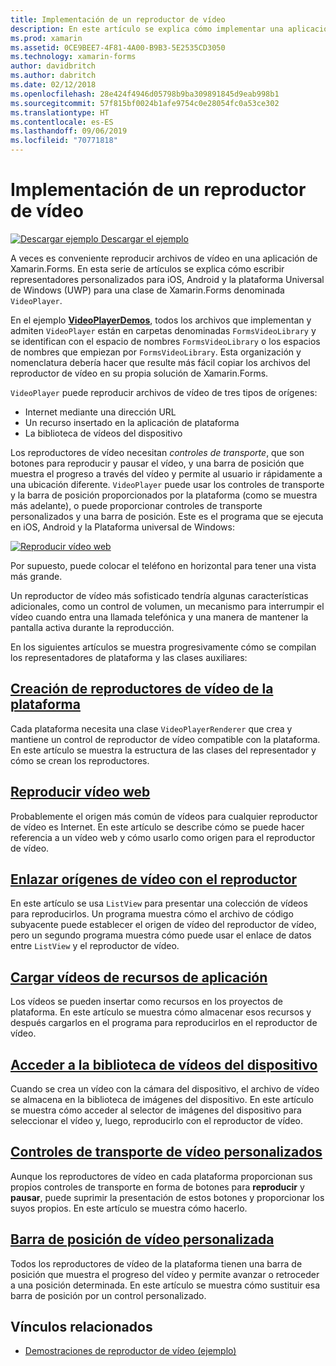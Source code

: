 ```yaml
---
title: Implementación de un reproductor de vídeo
description: En este artículo se explica cómo implementar una aplicación de reproductor de vídeo mediante Xamarin.Forms.
ms.prod: xamarin
ms.assetid: 0CE9BEE7-4F81-4A00-B9B3-5E2535CD3050
ms.technology: xamarin-forms
author: davidbritch
ms.author: dabritch
ms.date: 02/12/2018
ms.openlocfilehash: 28e424f4946d05798b9ba309891845d9eab998b1
ms.sourcegitcommit: 57f815bf0024b1afe9754c0e28054fc0a53ce302
ms.translationtype: HT
ms.contentlocale: es-ES
ms.lasthandoff: 09/06/2019
ms.locfileid: "70771818"
---
```

# <a name="implementing-a-video-player"></a>Implementación de un reproductor de vídeo

[![Descargar ejemplo](~/media/shared/download.png) Descargar el ejemplo](https://docs.microsoft.com/samples/xamarin/xamarin-forms-samples/customrenderers-videoplayerdemos)

A veces es conveniente reproducir archivos de vídeo en una aplicación de Xamarin.Forms. En esta serie de artículos se explica cómo escribir representadores personalizados para iOS, Android y la plataforma Universal de Windows (UWP) para una clase de Xamarin.Forms denominada `VideoPlayer`.

En el ejemplo [**VideoPlayerDemos**](https://docs.microsoft.com/samples/xamarin/xamarin-forms-samples/customrenderers-videoplayerdemos), todos los archivos que implementan y admiten `VideoPlayer` están en carpetas denominadas `FormsVideoLibrary` y se identifican con el espacio de nombres `FormsVideoLibrary` o los espacios de nombres que empiezan por `FormsVideoLibrary`. Esta organización y nomenclatura debería hacer que resulte más fácil copiar los archivos del reproductor de vídeo en su propia solución de Xamarin.Forms.

`VideoPlayer` puede reproducir archivos de vídeo de tres tipos de orígenes:

- Internet mediante una dirección URL
- Un recurso insertado en la aplicación de plataforma
- La biblioteca de vídeos del dispositivo

Los reproductores de vídeo necesitan *controles de transporte*, que son botones para reproducir y pausar el vídeo, y una barra de posición que muestra el progreso a través del vídeo y permite al usuario ir rápidamente a una ubicación diferente. `VideoPlayer` puede usar los controles de transporte y la barra de posición proporcionados por la plataforma (como se muestra más adelante), o puede proporcionar controles de transporte personalizados y una barra de posición. Este es el programa que se ejecuta en iOS, Android y la Plataforma universal de Windows:

[![Reproducir vídeo web](web-videos-images/playwebvideo-small.png "Reproducir vídeo web")](web-videos-images/playwebvideo-large.png#lightbox "Reproducir vídeo web")

Por supuesto, puede colocar el teléfono en horizontal para tener una vista más grande.

Un reproductor de vídeo más sofisticado tendría algunas características adicionales, como un control de volumen, un mecanismo para interrumpir el vídeo cuando entra una llamada telefónica y una manera de mantener la pantalla activa durante la reproducción.

En los siguientes artículos se muestra progresivamente cómo se compilan los representadores de plataforma y las clases auxiliares:

## <a name="creating-the-platform-video-playersplayer-creationmd"></a>[Creación de reproductores de vídeo de la plataforma](player-creation.md)

Cada plataforma necesita una clase `VideoPlayerRenderer` que crea y mantiene un control de reproductor de vídeo compatible con la plataforma. En este artículo se muestra la estructura de las clases del representador y cómo se crean los reproductores.

## <a name="playing-a-web-videoweb-videosmd"></a>[Reproducir vídeo web](web-videos.md)

Probablemente el origen más común de vídeos para cualquier reproductor de vídeo es Internet. En este artículo se describe cómo se puede hacer referencia a un vídeo web y cómo usarlo como origen para el reproductor de vídeo.

## <a name="binding-video-sources-to-the-playersource-bindingsmd"></a>[Enlazar orígenes de vídeo con el reproductor](source-bindings.md)

En este artículo se usa `ListView` para presentar una colección de vídeos para reproducirlos. Un programa muestra cómo el archivo de código subyacente puede establecer el origen de vídeo del reproductor de vídeo, pero un segundo programa muestra cómo puede usar el enlace de datos entre `ListView` y el reproductor de vídeo.

## <a name="loading-application-resource-videosloading-resourcesmd"></a>[Cargar vídeos de recursos de aplicación](loading-resources.md)

Los vídeos se pueden insertar como recursos en los proyectos de plataforma. En este artículo se muestra cómo almacenar esos recursos y después cargarlos en el programa para reproducirlos en el reproductor de vídeo.

## <a name="accessing-the-devices-video-libraryaccessing-librarymd"></a>[Acceder a la biblioteca de vídeos del dispositivo](accessing-library.md)

Cuando se crea un vídeo con la cámara del dispositivo, el archivo de vídeo se almacena en la biblioteca de imágenes del dispositivo. En este artículo se muestra cómo acceder al selector de imágenes del dispositivo para seleccionar el vídeo y, luego, reproducirlo con el reproductor de vídeo.

## <a name="custom-video-transport-controlscustom-transportmd"></a>[Controles de transporte de vídeo personalizados](custom-transport.md)

Aunque los reproductores de vídeo en cada plataforma proporcionan sus propios controles de transporte en forma de botones para **reproducir** y **pausar**, puede suprimir la presentación de estos botones y proporcionar los suyos propios. En este artículo se muestra cómo hacerlo.

## <a name="custom-video-positioningcustom-positioningmd"></a>[Barra de posición de vídeo personalizada](custom-positioning.md)

Todos los reproductores de vídeo de la plataforma tienen una barra de posición que muestra el progreso del vídeo y permite avanzar o retroceder a una posición determinada. En este artículo se muestra cómo sustituir esa barra de posición por un control personalizado.

## <a name="related-links"></a>Vínculos relacionados

- [Demostraciones de reproductor de vídeo (ejemplo)](https://docs.microsoft.com/samples/xamarin/xamarin-forms-samples/customrenderers-videoplayerdemos)

